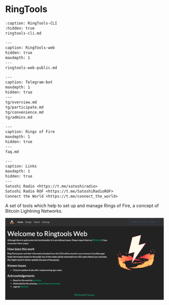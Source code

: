 # RingTools

````{toctree}
:caption: RingTools-CLI
:hidden: true
ringtools-cli.md
````
````{toctree}
---
caption: RingTools-web
hidden: true
maxdepth: 1
---
ringtools-web-public.md
````
````{toctree}
---
caption: Telegram-bot
maxdepth: 1
hidden: true
---
tg/overview.md
tg/participate.md
tg/convenience.md
tg/admins.md
````
````{toctree}
---
caption: Rings of Fire
maxdepth: 1
hidden: true
---
faq.md
````
````{toctree}
---
caption: Links
maxdepth: 1
hidden: true
---
Satoshi Radio <https://t.me/satoshiradio>
Satoshi Radio ROF <https://t.me/SatoshiRadioROF>
Connect the World <https://t.me/connect_the_world>
````

A set of tools which help to set up and manage Rings of Fire, a concept of Bitcoin Lightning Networks.

![Screenshot](screenshots/web-main.png)
